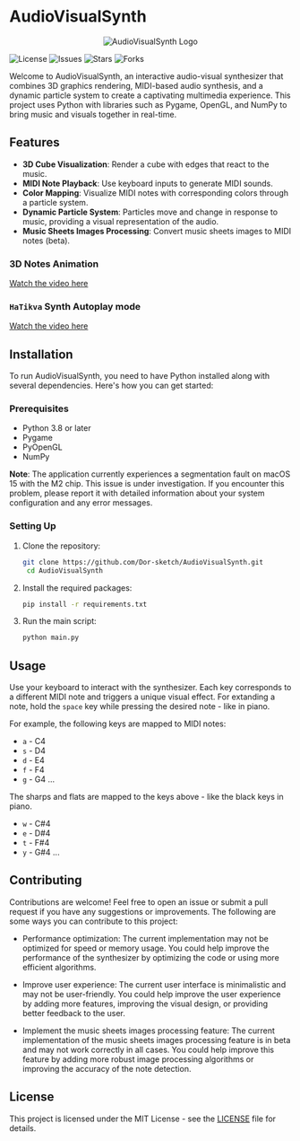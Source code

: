 # AudioVisualSynth

<p align="center">
  <img src="images/david.gif" alt="AudioVisualSynth Logo">
</p>

![License](https://img.shields.io/github/license/Dor-sketch/AudioVisualSynth)
![Issues](https://img.shields.io/github/issues/Dor-sketch/AudioVisualSynth)
![Stars](https://img.shields.io/github/stars/Dor-sketch/AudioVisualSynth)
![Forks](https://img.shields.io/github/forks/Dor-sketch/AudioVisualSynth)

Welcome to AudioVisualSynth, an interactive audio-visual synthesizer that combines 3D graphics rendering, MIDI-based audio synthesis, and a dynamic particle system to create a captivating multimedia experience. This project uses Python with libraries such as Pygame, OpenGL, and NumPy to bring music and visuals together in real-time.

## Features

- **3D Cube Visualization**: Render a cube with edges that react to the music.
- **MIDI Note Playback**: Use keyboard inputs to generate MIDI sounds.
- **Color Mapping**: Visualize MIDI notes with corresponding colors through a particle system.
- **Dynamic Particle System**: Particles move and change in response to music, providing a visual representation of the audio.
- **Music Sheets Images Processing**: Convert music sheets images to MIDI notes (beta).

### 3D Notes Animation

[Watch the video here](https://github.com/Dor-sketch/AudioVisualSynth/assets/138825033/42a33834-a56d-4695-8607-f15fd25d123d)


### `HaTikva` Synth Autoplay mode

[Watch the video here](https://github.com/Dor-sketch/AudioVisualSynth/assets/138825033/5d5aa6d6-9688-42f7-89ef-ec6a32943f91)

## Installation

To run AudioVisualSynth, you need to have Python installed along with several dependencies. Here's how you can get started:

### Prerequisites

- Python 3.8 or later
- Pygame
- PyOpenGL
- NumPy

**Note**: The application currently experiences a segmentation fault on macOS 15 with the M2 chip. This issue is under investigation. If you encounter this problem, please report it with detailed information about your system configuration and any error messages.

### Setting Up

1. Clone the repository:

   ```bash
   git clone https://github.com/Dor-sketch/AudioVisualSynth.git
    cd AudioVisualSynth
    ```

2. Install the required packages:

    ```bash
    pip install -r requirements.txt
    ```

3. Run the main script:

   ```bash
   python main.py
   ```

## Usage

Use your keyboard to interact with the synthesizer. Each key corresponds to a different MIDI note and triggers a unique visual effect. For extanding a note, hold the `space` key while pressing the desired note - like in piano.

For example, the following keys are mapped to MIDI notes:

- `a` - C4
- `s` - D4
- `d` - E4
- `f` - F4
- `g` - G4
...

The sharps and flats are mapped to the keys above - like the black keys in piano.

- `w` - C#4
- `e` - D#4
- `t` - F#4
- `y` - G#4
...

## Contributing

Contributions are welcome! Feel free to open an issue or submit a pull request if you have any suggestions or improvements. The following are some ways you can contribute to this project:

- Performance optimization: The current implementation may not be optimized for speed or memory usage. You could help improve the performance of the synthesizer by optimizing the code or using more efficient algorithms.

- Improve user experience: The current user interface is minimalistic and may not be user-friendly. You could help improve the user experience by adding more features, improving the visual design, or providing better feedback to the user.

- Implement the music sheets images processing feature: The current implementation of the music sheets images processing feature is in beta and may not work correctly in all cases. You could help improve this feature by adding more robust image processing algorithms or improving the accuracy of the note detection.

## License

This project is licensed under the MIT License - see the [LICENSE](LICENSE) file for details.
